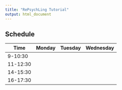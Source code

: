 ```yaml
---
title: "RePsychLing Tutorial"
output: html_document
---
```


## Schedule

| Time | Monday | Tuesday | Wednesday |
|------|--------|---------|-----------|
|9-10:30  |   |   |  |
|11-12:30 |   |   |  |
|14-15:30 |   |   |  |
|16-17:30 |   |   |  |